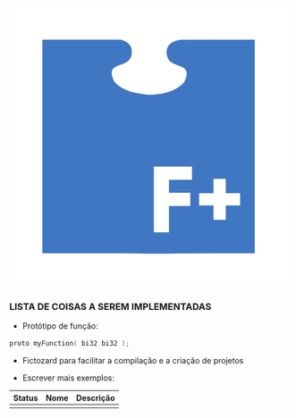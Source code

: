 <img src="assets/fictocpp.png">

### LISTA DE COISAS A SEREM IMPLEMENTADAS

- Protótipo de função:
```cpp
proto myFunction( bi32 bi32 );
```

- Fictozard para facilitar a compilação e a criação de projetos

- Escrever mais exemplos:

| Status | Nome | Descrição |
|--- |--- |--- |
| | | |